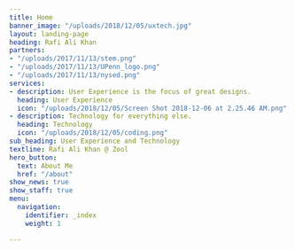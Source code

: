 ```yaml
---
title: Home
banner_image: "/uploads/2018/12/05/uxtech.jpg"
layout: landing-page
heading: Rafi Ali Khan
partners:
- "/uploads/2017/11/13/stem.png"
- "/uploads/2017/11/13/UPenn_logo.png"
- "/uploads/2017/11/13/nysed.png"
services:
- description: User Experience is the focus of great designs.
  heading: User Experience
  icon: "/uploads/2018/12/05/Screen Shot 2018-12-06 at 2.25.46 AM.png"
- description: Technology for everything else.
  heading: Technology
  icon: "/uploads/2018/12/05/coding.png"
sub_heading: User Experience and Technology
textline: Rafi Ali Khan @ Zool
hero_button:
  text: About Me
  href: "/about"
show_news: true
show_staff: true
menu:
  navigation:
    identifier: _index
    weight: 1

---
```

